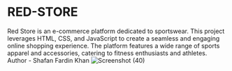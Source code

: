 # RED-STORE
Red Store is an e-commerce platform dedicated to sportswear. This project leverages HTML, CSS, and JavaScript to create a seamless and engaging online shopping experience. The platform features a wide range of sports apparel and accessories, catering to fitness enthusiasts and athletes.
Author - Shafan Fardin Khan
![Screenshot (40)](https://github.com/shafanfardinkhan/RED-STORE/assets/174444140/b5200fa9-6ed2-4281-b509-93c980965594)
